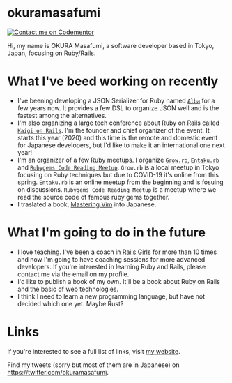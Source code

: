 # okuramasafumi

[![Contact me on Codementor](https://www.codementor.io/m-badges/okuramasafumi/contact-me.svg)](https://www.codementor.io/@okuramasafumi?refer=badge)

Hi, my name is OKURA Masafumi, a software developer based in Tokyo, Japan, focusing on Ruby/Rails.

# What I've beed working on recently

- I've beening developing a JSON Serializer for Ruby named [`Alba`](https://github.com/okuramasafumi/alba) for a few years now. It provides a few DSL to organize JSON well and is the fastest among the alternatives.
- I'm also organizing a large tech conference about Ruby on Rails called [`Kaigi on Rails`](https://kaigionrails.org). I'm the founder and chief organizer of the event. It starts this year (2020) and this time is the remote and domestic event for Japanese developers, but I'd like to make it an international one next year!
- I'm an organizer of a few Ruby meetups. I organize [`Grow.rb`](https://growrb.doorkeeper.jp/), [`Entaku.rb`](https://entakurb.doorkeeper.jp/) and [`Rubygems Code Reading Meetup`](https://rubygems-code-reading.connpass.com/). `Grow.rb` is a local meetup in Tokyo focusing on Ruby techniques but due to COVID-19 it's online from this spring. `Entaku.rb` is an online meetup from the beginning and is fosuing on discussions. `Rubygems Code Reading Meetup` is a meetup where we read the source code of famous ruby gems together.
- I traslated a book, [Mastering Vim](https://www.packtpub.com/application-development/mastering-vim) into Japanese.

# What I'm going to do in the future

- I love teaching. I've been a coach in [Rails Girls](https://railsgirls.com) for more than 10 times and now I'm going to have coaching sessions for more advanced developers. If you're interested in learning Ruby and Rails, please contact me via the email on my profile.
- I'd like to publish a book of my own. It'll be a book about Ruby on Rails and the basic of web technologies.
- I think I need to learn a new programming language, but have not decided which one yet. Maybe Rust?

# Links

If you're interested to see a full list of links, visit [my website](https://okuramasafumi.com).

Find my tweets (sorry but most of them are in Japanese) on https://twitter.com/okuramasafumi.
